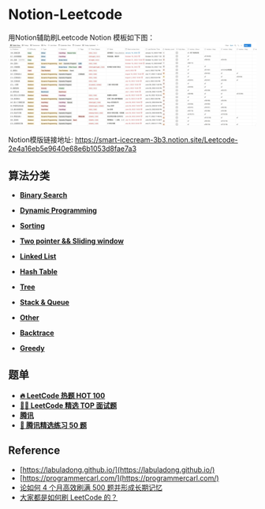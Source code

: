 # Notion-Leetcode

用Notion辅助刷Leetcode
Notion 模板如下图：
![template](screenshots/template.jpg)

Notion模版链接地址: https://smart-icecream-3b3.notion.site/Leetcode-2e4a16eb5e9640e68e6b1053d8fae7a3
## 算法分类

- [**Binary Search**](https://www.notion.so/Binary-Search-dfded3b6e0744c27bbff65d487c5e5e5)

- [**Dynamic Programming**](https://www.notion.so/-Dynamic-Programming-9640e63504dc4fc3892321942303efb5)

- [**Sorting**](https://www.notion.so/Sorting-4d82841b88714a09b850da240db6d16e)

- [**Two pointer && Sliding window**](https://www.notion.so/Two-pointer-Sliding-window-5e05ad4dacbb45ce8dd97f3f63286df6)

- [**Linked List**](https://www.notion.so/Linked-List-c256080869cf4906bd1ee908d3330b66)

- [**Hash Table**](https://www.notion.so/Hash-Table-8c373860568c462a8a0bb8c5f2e06288)

- [**Tree**](https://www.notion.so/Tree-5e8ea47510204abab9fb1864f533947c)

- [**Stack & Queue**](https://www.notion.so/Stack-Queue-7673569a1b914628b5d7eb01856854a4)

- [**Other**](https://www.notion.so/Other-c6a95a1d97c74bf585ca927432ca3ce3)

- [**Backtrace**](https://www.notion.so/b4e2d283a9cf4a0da73c26e109e536d7)

- [**Greedy**](https://www.notion.so/0b377892c8044e6bbd094df028743c57)

## 题单

- **[🔥 LeetCode 热题 HOT 100](https://leetcode.cn/problem-list/2cktkvj/)**
- **[👨‍💻 LeetCode 精选 TOP 面试题](https://leetcode.cn/problem-list/2ckc81c/)**
- ****[腾讯](https://leetcode.cn/leetbook/detail/tencent/)****
- **[🐧 腾讯精选练习 50 题](https://leetcode.cn/problem-list/ex0k24j/)**

## Reference

- [https://labuladong.github.io/](https://labuladong.github.io/)
- [https://programmercarl.com/](https://programmercarl.com/)
- [论如何 4 个月高效刷满 500 题并形成长期记忆](https://leetcode.cn/circle/discuss/jq9Zke/)
- [大家都是如何刷 LeetCode 的？](https://www.zhihu.com/question/280279208)
